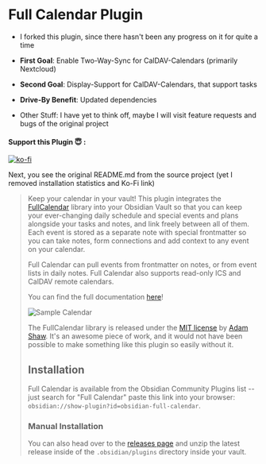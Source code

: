 # Full Calendar Plugin

- I forked this plugin, since there hasn't been any progress on it for quite a time
- __First Goal__: Enable Two-Way-Sync for CalDAV-Calendars (primarily Nextcloud)
- __Second Goal__: Display-Support for CalDAV-Calendars, that support tasks
- __Drive-By Benefit__: Updated dependencies

- Other Stuff: I have yet to think off, maybe I will visit feature requests and bugs of the original project

#### Support this Plugin 😇 :

[![ko-fi](https://ko-fi.com/img/githubbutton_sm.svg)](https://ko-fi.com/I2I01HNTA2)

Next, you see the original README.md from the source project (yet I removed installation statistics and Ko-Fi link)

> Keep your calendar in your vault! This plugin integrates the [FullCalendar](https://github.com/fullcalendar/fullcalendar) library into your Obsidian Vault so that you can keep your ever-changing daily schedule and special events and plans alongside your tasks and notes, and link freely between all of them. Each event is stored as a separate note with special frontmatter so you can take notes, form connections and add context to any event on your calendar.
>
> Full Calendar can pull events from frontmatter on notes, or from event lists in daily notes. Full Calendar also supports read-only ICS and CalDAV remote calendars.
> 
> You can find the full documentation [here](https://obsidian-community.github.io/obsidian-full-calendar/)!
>
> ![Sample Calendar](https://raw.githubusercontent.com/obsidian-community/obsidian-full-calendar/main/docs/assets/sample-calendar.png)
> 
> The FullCalendar library is released under the [MIT license](https://github.com/fullcalendar/fullcalendar/blob/master/LICENSE.txt) by [Adam Shaw](https://github.com/arshaw). It's an awesome piece of work, and it would not have been possible to make something like this plugin so easily without it.
> 
> ## Installation
> 
> Full Calendar is available from the Obsidian Community Plugins list -- just search for "Full Calendar" paste this link into your browser: `obsidian://show-plugin?id=obsidian-full-calendar`.
>
> ### Manual Installation
>
> You can also head over to the [releases page](https://github.com/obsidian-community/obsidian-full-calendar/releases) and unzip the latest release inside of the `.obsidian/plugins` directory inside your vault.
